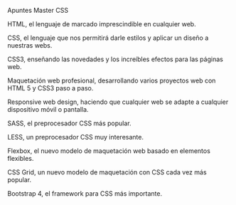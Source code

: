 Apuntes Master CSS

HTML, el lenguaje de marcado imprescindible en cualquier web.

CSS, el lenguaje que nos permitirá darle estilos y aplicar un diseño a nuestras webs.

CSS3, enseñando las novedades y los increíbles efectos para las páginas web.

Maquetación web profesional, desarrollando varios proyectos web con HTML 5 y CSS3 paso a paso.

Responsive web design, haciendo que cualquier web se adapte a cualquier dispositivo móvil o pantalla.

SASS, el preprocesador CSS más popular.

LESS, un preprocesador CSS muy interesante.

Flexbox, el nuevo modelo de maquetación web basado en elementos flexibles.

CSS Grid, un nuevo modelo de maquetación con CSS cada vez más popular.

Bootstrap 4, el framework para CSS más importante.
